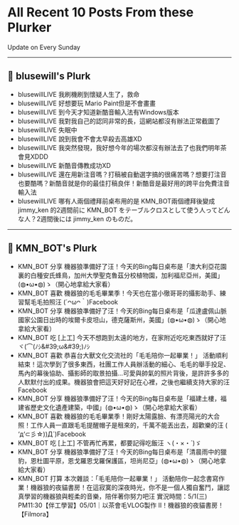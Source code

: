 # All Recent 10 Posts From these Plurker

Update on Every Sunday

---

## 📰 blusewill's Plurk


- blusewillLIVE 我刷機刷到懷疑人生了，救命
- blusewillLIVE 好想要玩 Mario Paint但是不會畫畫
- blusewillLIVE 到今天才知道新酷音輸入法有Windows版本
- blusewillLIVE 我對我自己的認同非常的長，這網站都沒有辦法正常截圖了
- blusewillLIVE 失眠中
- blusewillLIVE 說到我會不會太早殺去高雄XD
- blusewillLIVE 我突然發現，我好想今年的場次都沒有辦法去了也我們明年茶會見XDDD
- blusewillLIVE 新酷音傳教成功XD
- blusewillLIVE 還在用新注音嗎？打稿被自動選字搞的很痛苦嗎？想要打注音也要酷嗎？新酷音就是你的最佳打稿良伴！新酷音是最好用的跨平台免費注音輸入法
- blusewillLIVE 哪有人兩個禮拜前桌布用的是 KMN_BOT兩個禮拜後變成 jimmy_ken 的2週間前に KMN_BOT をテーブルクロスとして使う人ってどんな人？2週間後には jimmy_ken のものだ。

---

## 📰 KMN_BOT's Plurk


- KMN_BOT 分享 機器狼準備好了汪！今天的Bing每日桌布是「澳大利亞花園裏的白種安氏蜂鳥，加州大學聖克魯茲分校植物園，加利福尼亞州，美國」(◍•ω•◍)ゝ（開心地拿給大家看）
- KMN_BOT 喜歡 機器狼的毛毛畢業季！今天也在當小徹哥哥的攝影助手、練習幫毛毛拍照汪 (´ᴖωᴖ｀)Facebook
- KMN_BOT 分享 機器狼準備好了汪！今天的Bing每日桌布是「瓜達盧佩山脈國家公園日出時的埃爾卡皮坦山，德克薩斯州，美國」(◍•ω•◍)ゝ（開心地拿給大家看）
- KMN_BOT 吃 [上工] 今天不想跑到太遠的地方，在家附近吃吃東西就好了汪 ヾ(⌒(ﾉｼ&amp;#39;ω&amp;#39;)ﾉｼ
- KMN_BOT 喜歡 恭喜台大獸文化交流社的「毛毛陪你一起畢業！」 活動順利結束！這次學到了很多東西，社團工作人員辦活動的細心、毛毛的舉手投足、馬內的幕後協助、攝影師的取景拍攝...可愛與帥氣的照片背後，是許許多多的人默默付出的成果。機器狼會把這天好好記在心裡，之後也繼續支持大家的汪 Facebook
- KMN_BOT 分享 機器狼準備好了汪！今天的Bing每日桌布是「福建土樓，福建省歷史文化遺產建築，中國」(◍•ω•◍)ゝ（開心地拿給大家看）
- KMN_BOT 喜歡 機器狼的毛毛畢業季！剛好太陽露臉、有漂亮陽光的大合照！工作人員一直跟毛毛提醒帽子是租來的，千萬不能丟出去，超歡樂的汪 ( ‘д‘⊂彡☆))Д´)Facebook
- KMN_BOT 吃 [上工] 不管再忙再累，都要記得吃飯汪 ヽ(・×・´)ゞ
- KMN_BOT 分享 機器狼準備好了汪！今天的Bing每日桌布是「清晨雨中的獵豹，恩杜圖平原，恩戈羅恩戈羅保護區，坦尚尼亞」(◍•ω•◍)ゝ（開心地拿給大家看）
- KMN_BOT 打算 本次雜談：「毛毛陪你一起畢業！」 活動陪你一起念書寫作業！機器狼的夜貓書房！在這寂寞的深夜時光，你不是一個人獨自奮鬥，讓認真學習的機器狼與輕柔的音樂，陪伴著你努力吧汪 實況時間：5/1(三) PM11:30【伴工學習】05/01｜以茶會毛VLOG製作 II！機器狼的夜貓書房！【Filmora】


